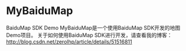 # MyBaiduMap
BaiduMap SDK Demo
MyBaiduMap是一个使用BaiduMap SDK开发的地图Demo项目。
关于如何使用BaiduMap SDK进行开发，请查看我的博客：http://blog.csdn.net/zerolhp/article/details/51516811 
